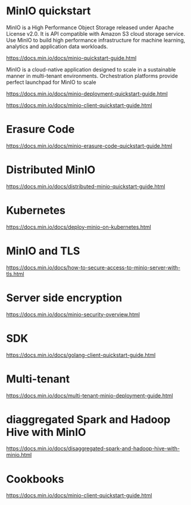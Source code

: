 # MinIO quickstart


MinIO is a High Performance Object Storage released under Apache License v2.0. It is API compatible with Amazon S3 cloud storage service. Use MinIO to build high performance infrastructure for machine learning, analytics and application data workloads.


https://docs.min.io/docs/minio-quickstart-guide.html

MinIO is a cloud-native application designed to scale in a sustainable manner in multi-tenant environments. Orchestration platforms provide perfect launchpad for MinIO to scale

https://docs.min.io/docs/minio-deployment-quickstart-guide.html

https://docs.min.io/docs/minio-client-quickstart-guide.html

# Erasure Code

https://docs.min.io/docs/minio-erasure-code-quickstart-guide.html

# Distributed MinIO

https://docs.min.io/docs/distributed-minio-quickstart-guide.html

# Kubernetes
https://docs.min.io/docs/deploy-minio-on-kubernetes.html

# MinIO and TLS

https://docs.min.io/docs/how-to-secure-access-to-minio-server-with-tls.html

# Server side encryption
https://docs.min.io/docs/minio-security-overview.html

# SDK
https://docs.min.io/docs/golang-client-quickstart-guide.html

# Multi-tenant
https://docs.min.io/docs/multi-tenant-minio-deployment-guide.html

# diaggregated Spark and Hadoop Hive with MinIO

https://docs.min.io/docs/disaggregated-spark-and-hadoop-hive-with-minio.html

# Cookbooks

https://docs.min.io/docs/minio-client-quickstart-guide.html
